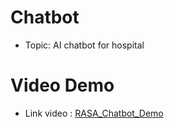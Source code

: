 # Chatbot

- Topic: AI chatbot for hospital

# Video Demo

- Link video : [RASA_Chatbot_Demo](https://drive.google.com/file/d/18N7ZIzt94u93SDE14bSy864c7w-d0wC0/view?usp=sharing)
